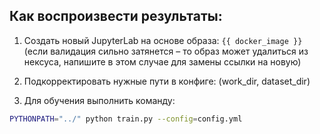 ## Как воспроизвести результаты:

1. Создать новый JupyterLab на основе образа: `{{ docker_image }}` 
(если валидация сильно затянется – то образ может удалиться из нексуса, 
напишите в этом случае для замены ссылки на новую)

2. Подкорректировать нужные пути в конфиге: (work_dir, dataset_dir)

3. Для обучения выполнить команду:

```bash
PYTHONPATH="../" python train.py --config=config.yml
```